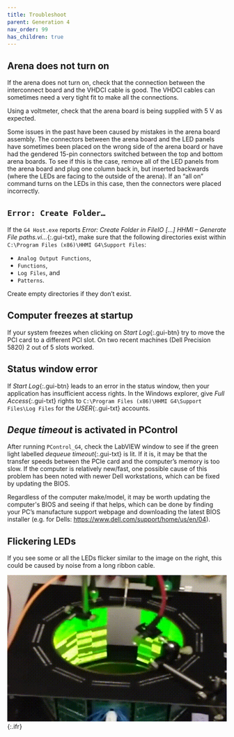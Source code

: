 ```yaml
---
title: Troubleshoot
parent: Generation 4
nav_order: 99
has_children: true
---
```



## Arena does not turn on

If the arena does not turn on, check that the connection between the interconnect board and the VHDCI cable is good. The VHDCI cables can sometimes need a very tight fit to make all the connections.

Using a voltmeter, check that the arena board is being supplied with 5 V as expected.

Some issues in the past have been caused by mistakes in the arena board assembly. The connectors between the arena board and the LED panels have sometimes been placed on the wrong side of the arena board or have had the gendered 15-pin connectors switched between the top and bottom arena boards. To see if this is the case, remove all of the LED panels from the arena board and plug one column back in, but inserted backwards (where the LEDs are facing to the outside of the arena). If an “all on” command turns on the LEDs in this case, then the connectors were placed incorrectly.

## `Error: Create Folder…`

If the `G4 Host.exe` reports *Error: Create Folder in FileIO […] HHMI – Generate File paths.vi…*{:.gui-txt}, make sure that the following directories exist within `C:\Program Files (x86)\HHMI G4\Support Files`: 

- `Analog Output Functions`,
- `Functions`,
- `Log Files`, and
- `Patterns`.

Create empty directories if they don’t exist.

## Computer freezes at startup
 
If your system freezes when clicking on *Start Log*{:.gui-btn} try to move the PCI card to a different PCI slot. On two recent machines (Dell Precision 5820) 2 out of 5 slots worked.

## Status window error

If *Start Log*{:.gui-btn} leads to an error in the status window, then your application has insufficient access rights. In the Windows explorer, give *Full Access*{:.gui-txt} rights to `C:\Program Files (x86)\HHMI G4\Support Files\Log Files` for the *USER*{:.gui-txt} accounts.

## *Deque timeout* is activated in PControl

After running `PControl_G4`, check the LabVIEW window to see if the green light labelled *dequeue timeout*{:.gui-txt} is lit. If it is, it may be that the transfer speeds between the PCIe card and the computer’s memory is too slow. If the computer is relatively new/fast, one possible cause of this problem has been noted with newer Dell workstations, which can be fixed by updating the BIOS. 

Regardless of the computer make/model, it may be worth updating the computer's BIOS and seeing if that helps, which can be done by finding your PC’s manufacture support webpage and downloading the latest BIOS installer (e.g. for Dells: <https://www.dell.com/support/home/us/en/04>).

## Flickering LEDs

If you see some or all the LEDs flicker similar to the image on the right, this could be caused by noise from a long ribbon cable. 

![Flickering LEDs](../assets/G4/arena_flicker_cable.gif){:.ifr}
